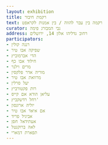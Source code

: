 ```yaml
---
layout: exhibition
title: רקמת חיבור
text: רקמה בין עבר להווה / בין אמנות לקראפט
curator: גבי המבורג פימה
address: רחוב גדליהו אלון 14, ירושלים 
participators:
- רננה קולין
- שפיקה אבו טיר
- הדי אברמוביץ
- חילוד אבו כף
- מרים וילנר
- מוריה אדר פלקסין
- מרוואת אבו טיר
- יעל סרלין
- רות פקטורביץ
- עליאן הודא אם קייס
- רחל רדשקביץ'
- יוליה ארונסון
- אם איאד אבו טיר 
- אביגיל פריד 
- אעתידאל חסן
- לאה ברוקנטל
- תפארת דמארי
---
```

